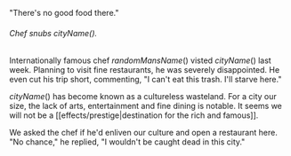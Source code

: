 "There's no good food there."

###### Chef snubs $cityName()$.

Internationally famous chef $randomMansName()$ visted $cityName()$ last week. Planning to visit fine restaurants, he was severely disappointed. He even cut his trip short, commenting, "I can't eat this trash. I'll starve here."

$cityName()$ has become known as a cultureless wasteland. For a city our size, the lack of arts, entertainment and fine dining is notable. It seems we will not be a [[effects/prestige|destination for the rich and famous]].

We asked the chef if he'd enliven our culture and open a restaurant here. "No chance," he replied, "I wouldn't be caught dead in this city."

